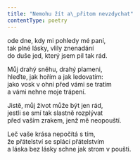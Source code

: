 ```yaml
---
title: "Nemohu žít a\_přitom nevzdychat"
contentType: poetry
---
```


<section>

ode dne, kdy mi pohledy mé paní,  
tak plné lásky, vlily znenadání  
do duše jed, který jsem pil tak rád.

</section>

<section>

Můj drahý sněhu, drahý plameni,  
hleďte, jak hořím a jak ledovatím:  
jako vosk v ohni před vámi se tratím  
a vámi nehne moje trápení.

</section>

<section>

Jistě, můj život může být jen rád,  
jestli se smí tak slastně rozplývat  
před vaším zrakem, jenž mě neopouští.

</section>

<section>

Leč vaše krása nepočítá s tím,  
že přátelství se splácí přátelstvím  
a láska bez lásky schne jak strom v poušti.

</section>
